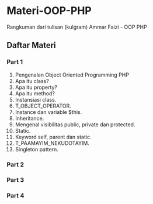 # Materi-OOP-PHP
Rangkuman dari tulisan (kulgram) Ammar Faizi - OOP PHP

## Daftar Materi

### Part 1
1. Pengenalan Object Oriented Programming PHP
2. Apa itu class?
3. Apa itu property?
4. Apa itu method?
5. Instansiasi class.
6. T_OBJECT_OPERATOR.
7. Instance dan variable $this.
8. Inheritance.
9. Mengenal visibilitas public, private dan protected.
10. Static.
11. Keyword self, parent dan static.
12. T_PAAMAYIM_NEKUDOTAYIM.
13. Singleton pattern.

### Part 2

### Part 3

### Part 4
